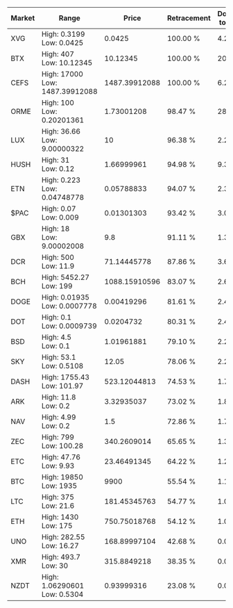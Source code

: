 | Market | Range | Price| Retracement | Doubles to 50% |
| --- | --- | --- | --- | --- |
| XVG | High: 0.3199<br />Low: 0.0425 | 0.0425 | 100.00 % | 4.26 |
| BTX | High: 407<br />Low: 10.12345 | 10.12345 | 100.00 % | 20.60 |
| CEFS | High: 17000<br />Low: 1487.39912088 | 1487.39912088 | 100.00 % | 6.21 |
| ORME | High: 100<br />Low: 0.20201361 | 1.73001208 | 98.47 % | 28.96 |
| LUX | High: 36.66<br />Low: 9.00000322 | 10 | 96.38 % | 2.28 |
| HUSH | High: 31<br />Low: 0.12 | 1.66999961 | 94.98 % | 9.32 |
| ETN | High: 0.223<br />Low: 0.04748778 | 0.05788833 | 94.07 % | 2.34 |
| $PAC | High: 0.07<br />Low: 0.009 | 0.01301303 | 93.42 % | 3.04 |
| GBX | High: 18<br />Low: 9.00002008 | 9.8 | 91.11 % | 1.38 |
| DCR | High: 500<br />Low: 11.9 | 71.14445778 | 87.86 % | 3.60 |
| BCH | High: 5452.27<br />Low: 199 | 1088.15910596 | 83.07 % | 2.60 |
| DOGE | High: 0.01935<br />Low: 0.0007778 | 0.00419296 | 81.61 % | 2.40 |
| DOT | High: 0.1<br />Low: 0.0009739 | 0.0204732 | 80.31 % | 2.47 |
| BSD | High: 4.5<br />Low: 0.1 | 1.01961881 | 79.10 % | 2.26 |
| SKY | High: 53.1<br />Low: 0.5108 | 12.05 | 78.06 % | 2.22 |
| DASH | High: 1755.43<br />Low: 101.97 | 523.12044813 | 74.53 % | 1.78 |
| ARK | High: 11.8<br />Low: 0.2 | 3.32935037 | 73.02 % | 1.80 |
| NAV | High: 4.99<br />Low: 0.2 | 1.5 | 72.86 % | 1.73 |
| ZEC | High: 799<br />Low: 100.28 | 340.2609014 | 65.65 % | 1.32 |
| ETC | High: 47.76<br />Low: 9.93 | 23.46491345 | 64.22 % | 1.23 |
| BTC | High: 19850<br />Low: 1935 | 9900 | 55.54 % | 1.10 |
| LTC | High: 375<br />Low: 21.6 | 181.45345763 | 54.77 % | 1.09 |
| ETH | High: 1430<br />Low: 175 | 750.75018768 | 54.12 % | 1.07 |
| UNO | High: 282.55<br />Low: 16.27 | 168.89997104 | 42.68 % | 0.00 |
| XMR | High: 493.7<br />Low: 30 | 315.8849218 | 38.35 % | 0.00 |
| NZDT | High: 1.06290601<br />Low: 0.5304 | 0.93999316 | 23.08 % | 0.00 |

